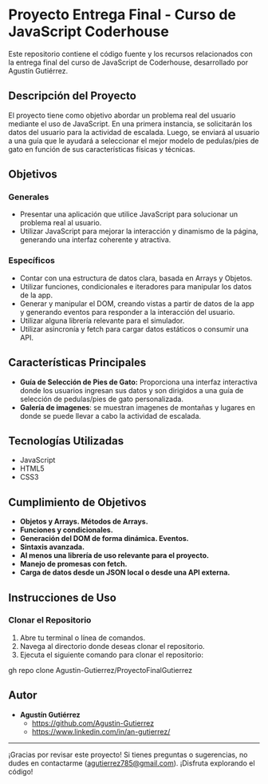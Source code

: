 # Proyecto Entrega Final - Curso de JavaScript Coderhouse

Este repositorio contiene el código fuente y los recursos relacionados con la entrega final del curso de JavaScript de Coderhouse, desarrollado por Agustín Gutiérrez.

## Descripción del Proyecto

El proyecto tiene como objetivo abordar un problema real del usuario mediante el uso de JavaScript. En una primera instancia, se solicitarán los datos del usuario para la actividad de escalada. Luego, se enviará al usuario a una guía que le ayudará a seleccionar el mejor modelo de pedulas/pies de gato en función de sus características físicas y técnicas.

## Objetivos

### Generales
- Presentar una aplicación que utilice JavaScript para solucionar un problema real al usuario.
- Utilizar JavaScript para mejorar la interacción y dinamismo de la página, generando una interfaz coherente y atractiva.

### Específicos
- Contar con una estructura de datos clara, basada en Arrays y Objetos.
- Utilizar funciones, condicionales e iteradores para manipular los datos de la app.
- Generar y manipular el DOM, creando vistas a partir de datos de la app y generando eventos para responder a la interacción del usuario.
- Utilizar alguna librería relevante para el simulador.
- Utilizar asincronía y fetch para cargar datos estáticos o consumir una API.

## Características Principales

- **Guía de Selección de Pies de Gato:** Proporciona una interfaz interactiva donde los usuarios ingresan sus datos y son dirigidos a una guía de selección de pedulas/pies de gato personalizada.
- **Galería de imagenes**: se muestran imagenes de montañas y lugares en donde se puede llevar a cabo la actividad de escalada.
## Tecnologías Utilizadas

- JavaScript
- HTML5
- CSS3

## Cumplimiento de Objetivos

- **Objetos y Arrays. Métodos de Arrays.**
- **Funciones y condicionales.**
- **Generación del DOM de forma dinámica. Eventos.**
- **Sintaxis avanzada.**
- **Al menos una librería de uso relevante para el proyecto.**
- **Manejo de promesas con fetch.**
- **Carga de datos desde un JSON local o desde una API externa.**

## Instrucciones de Uso

### Clonar el Repositorio

1. Abre tu terminal o línea de comandos.
2. Navega al directorio donde deseas clonar el repositorio.
3. Ejecuta el siguiente comando para clonar el repositorio:
   
gh repo clone Agustin-Gutierrez/ProyectoFinalGutierrez

## Autor

- **Agustín Gutiérrez**
  - https://github.com/Agustin-Gutierrez
  - https://www.linkedin.com/in/an-gutierrez/

---

¡Gracias por revisar este proyecto! Si tienes preguntas o sugerencias, no dudes en contactarme (agutierrez785@gmail.com). ¡Disfruta explorando el código!

